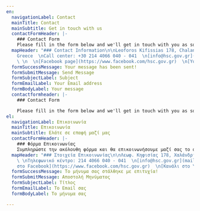 ```yaml
---
en:
  navigationLabel: Contact
  mainTitle: Contact
  mainSubtitle: Get in touch with us
  contactFormHeader: |-
    ### Contact Form
    Please fill in the form below and we'll get in touch with you as soon as possible
  mapHeader: "### Contact Information\n\nLeoforos Kifissias 178, Chalandri, 15231,
    Greece  \nCall center: +30 214 4066 040 - 041  \n[info@hsc.gov.gr](mailto:info@hsc.gov.gr)
    \ \n  \n[Facebook page](https://www.facebook.com/hsc.gov.gr)  \n[YouTube channel](https://youtu.be/M5vfmygyJ44)"
  formSuccessMessage: Your message has been sent!
  formSubmitMessage: Send Message
  formSubjectLabel: Subject
  formEmailLabel: Your Email address
  formBodyLabel: Your message
  contactformheader: |-
    ### Contact Form

    Please fill in the form below and we'll get in touch with you as soon as possible
el:
  navigationLabel: Επικοινωνία
  mainTitle: Επικοινωνία
  mainSubtitle: Ελάτε σε επαφή μαζί μας
  contactFormHeader: |-
    ### Φόρμα Επικοινωνίας
    Συμπληρώστε την ακόλουθη φόρμα και θα επικοινωνήσουμε μαζί σας το συντομότερο δυνατόν.
  mapHeader: "### Στοιχεία Επικοινωνίας\n\nΛεωφ. Κηφισίας 178, Χαλάνδρι, 15231, Ελλάδα
    \ \nΤηλεφωνικό κέντρο: 214 4066 040 - 041  \n[info@hsc.gov.gr](mailto:info@hsc.gov.gr)\n\n[Σελίδα
    στο Facebook](https://www.facebook.com/hsc.gov.gr)  \n[Κανάλι στο YouTube](https://www.youtube.com/channel/UCaVUEyHJaAC_7VPaUmoW_-A)"
  formSuccessMessage: Το μήνυμα σας στάλθηκε με επιτυχία!
  formSubmitMessage: Αποστολή Μηνύματος
  formSubjectLabel: Τίτλος
  formEmailLabel: Το Email σας
  formBodyLabel: Το μήνυμα σας

---
```

